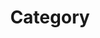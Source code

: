 ---
title: "Category"
layout: categories
permalink: /categories/
autor_profile: true
# sidebar_main: true
sidebar:
    nav: "docs"
---